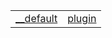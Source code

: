 |                                                       |                                                 |
| ----------------------------------------------------- | ----------------------------------------------- |
| [__default](/plugin-gulp/function/index/__default.md) | [plugin](/plugin-gulp/function/index/plugin.md) |